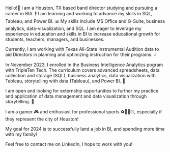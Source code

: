 Hello!👋
I am a Houston, TX based band director studying and pursuing a career in BIA. 🕴
I am learning and working to advance my skills in SQL, Tableau, and Power BI. 📊
My skills include MS Office and G-Suite, business analytics, data-visualization, and SQL. I am eager to leverage my experience in education and skills in BI to increase educational growth for students, teachers, managers, and businesses. 

Currently, I am working with Texas All-State Instrumental Audition data to aid Directors in planning and optimizing instruction for their programs. 🎶

In November 2023, I enrolled in the Business Intelligence Analytics pogram with TripleTen Tech. The curriculum covers advanced spreadsheets, data collection and storage (SQL), business analytics, data visualization with Tableau, storytelling with data (Tableau), and Power BI. 📖

I am open and looking for externship opportunities to further my practice and application of data management and data visualization through storytelling. 🏫

I am a gamer 🎮 and enthusiast for professional sports ⚽🏈🏀⚾, especially if they represent the city of Houston!

My goal for 2024 is to successfully land a job in BI, and spending more time with my family!

Feel free to contact me on LinkedIn, I hope to work with you!

